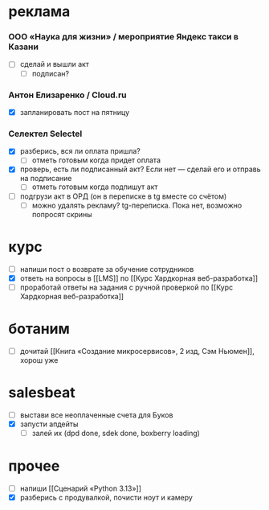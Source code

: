 # реклама
### ООО «Наука для жизни» / мероприятие Яндекс такси в Казани
- [ ] сделай и вышли акт
	- [ ] подписан?
### Антон Елизаренко / Cloud.ru 
- [x] запланировать пост на пятницу
### Селектел Selectel
- [x] разберись, вся ли оплата пришла?
	- [ ] отметь готовым когда придет оплата
- [x] проверь, есть ли подписанный акт? Если нет — сделай его и отправь на подписание
	- [ ] отметь готовым когда подпишут акт
- [ ] подгрузи акт в ОРД (он в переписке в tg вместе со счётом)
	- [ ] можно удалять рекламу? tg-переписка. Пока нет, возможно попросят скрины
# курс
- [ ] напиши пост о возврате за обучение сотрудников
- [x] ответь на вопросы в [[LMS]] по [[Курс Хардкорная веб-разработка]]
- [ ] проработай ответы на задания с ручной проверкой по [[Курс Хардкорная веб-разработка]]
# ботаним
- [ ] дочитай [[Книга «Создание микросервисов», 2 изд, Сэм Ньюмен]], хорош уже
# salesbeat
- [ ] выстави все неоплаченные счета для Буков
- [x] запусти апдейты
	- [ ] залей их (dpd done, sdek done, boxberry loading)
# прочее
- [ ] напиши [[Сценарий «Python 3.13»]]
- [x] разберись с продувалкой, почисти ноут и камеру